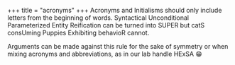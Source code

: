 +++
title = "acronyms"
+++
Acronyms and Initialisms should only include letters from the beginning of words.
Syntactical Unconditional Parameterized Entity Reification can 
be turned into SUPER but catS consUming Puppies Exhibiting behavioR
cannot. 

Arguments can be made against this rule for the sake of symmetry or
when mixing acronyms and abbreviations, 
as in our lab handle HExSA 😁


